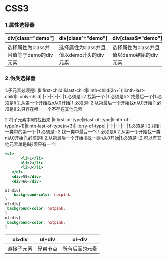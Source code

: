 # CSS3



### 1.属性选择器

|div[class="demo"]|div[class^="demo"]|div[class$="demo"]|div[class*="demo"]|
|-|-|-|-|
|选择属性为class并且值等于demo的div元素|选择属性为class并且值以demo开头的div元素|选择属性为class并且值以demo结尾的div元素|选择属性为class并且值包含demo的div元素|

### 2.伪类选择器

1.子元素必须是li
|li:first-child|li:last-child|li:nth-child(2n+1)|li:nth-last-child|li:only-child|
|-|-|-|-|-|
|1.必须是li 2.找第一个 |1.必须是li 2.找最后一个|1.必须是li 2.从第一个开始找n从0开始|1.必须是li 2.从第最后一个开始找n从0开始|1.必须是li 2.只存在唯一一个不存在其他元素|


2.将子元素中li的找出来
|li:first-of-type|li:last-of-type|li:nth-of-type(n+1)|li:nth-last-of-type(n+3)|li:only-of-type|
|-|-|-|-|-|
|1.必须是li 2.找到一类中的第一个 |1.必须是li 2.找一类中最后一个|1.必须是li 2.从第一个开始找一类n从0开始|1.必须是li 2.从第最后一个开始找找一类n从0开始|1.必须是li,2.可以有其他元素单是li必须只有一个|

```.html
<ul>
       <li>1</li>
       <li>2</li>
       <li>3</li>
   </ul>
   <div>55</div>
   <div>66</div>
```
```.css
ul>div{
    background-color: hotpink;
}
ul+div{
 background-color: hotpink;
}
ul~div{
 background-color: hotpink;
}
```

|ul>div|ul+div|ul~div|
|-|-|-|
|直接子元素|兄弟节点|所有后面的元素|
